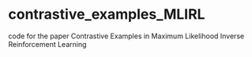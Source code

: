 # contrastive_examples_MLIRL
code for the paper Contrastive Examples in Maximum Likelihood Inverse Reinforcement Learning
